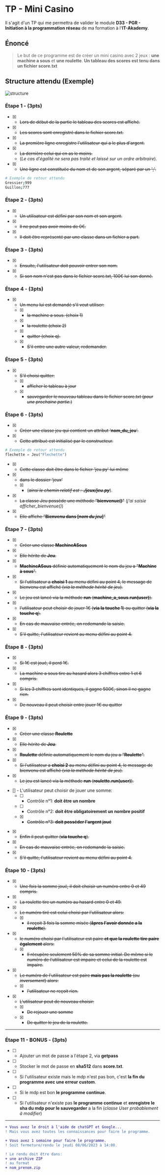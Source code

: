 # TP - Mini Casino

Il s'agit d'un TP qui me permettra de valider le module **D33 - PGR - Initiation à la programmation réseau** de ma formation à l'**IT-Akademy**.

## Énoncé

> Le but de ce programme est de créer un mini casino avec 2 jeux : **une machine a sous** et **une roulette**.
> **Un tableau des scores est tenu dans un fichier score.txt**

## Structure attendu (Exemple)

![structure](./assets/images/Exemple_structure_projet.png)

### Étape 1 - (3pts)

-   [x] -   ~~Lors de début de la partie le tableau des scores est affiché.~~
-   [x] -   ~~Les scores sont enregistré dans le fichier score.txt.~~
-   [x] -   ~~La première ligne enregistre l'utilisateur qui a le plus d'argent.~~
-   [x] -   ~~La dernière celui qui en as le moins.~~
    -   (_Le cas d'égalité ne sera pas traité et laissé sur un ordre arbitraire_).
-   [x] -   ~~Une ligne est constituée du nom et de son argent, séparé par un ';'.~~

```sh
# Exemple de retour attendu
Gressier;999
Guillon;777
```

### Étape 2 - (3pts)

-   [x] -   ~~Un utilisateur est défini par son nom et son argent.~~
-   [x] -   ~~Il ne peut pas avoir moins de 0€.~~
-   [x] -   ~~Il doit être représenté par une classe dans un fichier a part.~~

### Étape 3 - (3pts)

-   [x] -   ~~Ensuite, l'utilisateur doit pouvoir entrer son nom.~~
-   [x] -   ~~Si son nom n'est pas dans le fichier score.txt, 100€ lui son donné.~~

### Étape 4 - (3pts)

-   [x] -   ~~Un menu lui est demandé s'il veut utiliser:~~
    -   [x] -   ~~la machine a sous. (choix 1)~~
    -   [x] -   ~~la roulette (choix 2)~~
    -   [x] -   ~~quitter (choix q).~~
    -   [x] -   ~~S'il entre une autre valeur, redemander.~~

### Étape 5 - (3pts)

-   [x] -   ~~S'il choisi quitter:~~
    -   [x] -   ~~afficher le tableau à jour~~
    -   [x] -   ~~sauvegarder le nouveau tableau dans le fichier score.txt (_pour une prochaine partie._)~~

### Étape 6 - (3pts)

-   [x] -   ~~Créer une classe jeu qui contient un attribut '**nom_du_jeu**'.~~
-   [x] -   ~~Cette attribué est initialisé par le constructeur.~~

```python
# Exemple de retour attendu
flechette = Jeu("Flechette")
```

-   [x] -   ~~Cette classe doit être dans le fichier 'jeu.py' lui même~~
-   [x] -   ~~dans le dossier 'jeux'~~
    -   [x] -   (~~_ainsi le chemin relatif est : **./jeux/jeu.py**_~~).
-   [x] -   ~~La classe Jeu possède une méthode "**bienvenue()**"~~ (_j'ai saisie afficher\_bienvenue()_)
-   [x] -   ~~Elle affiche "**Bienvenu dans [_nom du jeu_]**"~~

### Étape 7 - (3pts)

-   [x] -   ~~Créer une classe **MachineASous**~~
-   [x] -   ~~Elle hérite de **Jeu**.~~
-   [x] -   ~~**MachineASous** définie automatiquement le nom du jeu a "**Machine à sous**".~~
-   [x] -   ~~Si l'utilisateur a **choisi 1** au menu défini au point 4, le message de bienvenu est affiché (_via la méthode hérité de jeu_).~~
-   [x] -   ~~Le jeu est lancé via la méthode **run** (**machine_a_sous.run(user)**).~~
-   [x] -   ~~l'utilisateur peut choisir de jouer 1€ (**via la touche 1**) ou quitter (**via la touche q**).~~
-   [x] -   ~~En cas de mauvaise entrée, on redemande la saisie.~~
-   [x] -   ~~S'il quitte, l'utilisateur revient au menu défini au point 4.~~

### Étape 8 - (3pts)

-   [x] -   ~~Si 1€ est joué, il perd 1€.~~
-   [x] -   ~~La machine a sous tire au hasard alors 3 chiffres entre 1 et 6 compris.~~
-   [x] -   ~~Si les 3 chiffres sont identiques, il gagne 500€, sinon il ne gagne rien.~~
-   [x] -   ~~De nouveau il peut choisir entre jouer 1€ ou quitter~~

### Étape 9 - (3pts)

-   [x] -   ~~Créer une classe **Roulette**~~
-   [x] -   ~~Elle hérite de **Jeu**.~~
-   [x] -   ~~**Roulette** définie automatiquement le nom du jeu a "**Roulette**".~~
-   [x] -   ~~Si l'utilisateur a **choisi 2** au menu défini au point 4, le message de bienvenu est affiché (_via la méthode hérité de jeu_).~~
-   [x] -   ~~Le jeu est lancé via la méthode **run** (**roulette.run(user)**).~~
-   [] - L'utilisateur peut choisir de jouer une somme:
    -   [ ] -   Contrôle n°1: **doit être un nombre**
    -   [ ] -   Contrôle n°2: **doit être obligatoirement un nombre positif**
    -   [x] -   ~~Contrôle n°3: **doit posséder l'argent joué**~~
-   [x] -   ~~Enfin il peut quitter (**via touche q**).~~
-   [x] -   ~~En cas de mauvaise entrée, on redemande la saisie.~~
-   [x] -   ~~S'il quitte, l'utilisateur revient au menu défini au point 4.~~

### Étape 10 - (3pts)

-   [x] -   ~~Une fois la somme joué, il doit choisir un numéro entre 0 et 49 compris.~~
-   [x] -   ~~La roulette tire un numéro au hasard entre 0 et 49.~~
-   [x] -   ~~Le numéro tiré est celui choisi par l'utilisateur alors:~~
    -   [x] -   ~~il reçoit 3 fois la somme misée (**âpres l'avoir donnée a la roulette**).~~
-   [x] -   ~~le numéro choisi par l'utilisateur est paire **et que la roulette tire paire également** alors:~~
    -   [x] -   ~~Il récupère seulement 50% de sa somme initial. De même si le numéro de l'utilisateur est impaire et celui de la roulette est impaire.~~
-   [x] -   ~~Le numéro de l'utilisateur est paire **mais pas la roulette** (_ou inversement_) alors:~~
    -   [x] -   ~~l'utilisateur ne reçoit rien.~~
-   [x] -   ~~L'utilisateur peut de nouveau choisir:~~
    -   [x] -   ~~De rejouer une somme~~
    -   [x] -   ~~De quitter le jeu de la roulette.~~

---

### Étape 11 - BONUS - (3pts)

-   [ ] -   Ajouter un mot de passe a l'étape 2, via **getpass**
-   [ ] -   Stocker le mot de passe en **sha512** dans **score.txt**.
-   [ ] -   Si l'utilisateur existe mais le mdp n'est pas bon, c'est **la fin du programme avec une erreur custom**.
-   [ ] -   Si le mdp est bon **le programme continue**.
-   [ ] -   Si l'utilisateur n'existe pas **le programme continue** et **enregistre le sha du mdp pour le sauvegarder** a la fin (_classe User probablement à modifier_)

---

```diff
+ Vous avez le droit à l'aide de chatGPT et Google...
! Mais vous avez toutes les connaissances pour faire le programme.

+ Vous avez 1 semaine pour faire le programme.
! Soit fermeture/rendu le jeudi 08/06/2023 à 14:00.

! Le rendu doit être dans:
+ une archive ZIP
! au format
+ nom_prenom.zip
```

[^note]: This README File as write by Alain GUILLON.
[^other_note]: This TP as imagine by Paul GRESSIER

